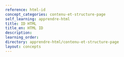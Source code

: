 ```yaml
---
reference: html-id
concept_categories: contenu-et-structure-page
self_learning: apprendre-html
title: ID HTML
title_en: HTML ID
description:
learning_order:
directory: apprendre-html/contenu-et-structure-page
layout: concepts
---
```

